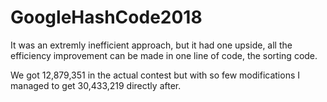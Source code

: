 # GoogleHashCode2018
It was an extremly inefficient approach, but it had one upside, all the efficiency improvement can be made in one line of code, the sorting code.

We got 12,879,351 in the actual contest but with so few modifications I managed to get 30,433,219 directly after.
